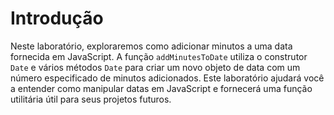 # Introdução

Neste laboratório, exploraremos como adicionar minutos a uma data fornecida em JavaScript. A função `addMinutesToDate` utiliza o construtor `Date` e vários métodos `Date` para criar um novo objeto de data com um número especificado de minutos adicionados. Este laboratório ajudará você a entender como manipular datas em JavaScript e fornecerá uma função utilitária útil para seus projetos futuros.
